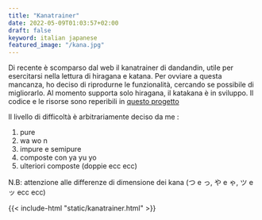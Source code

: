```yaml
---
title: "Kanatrainer"
date: 2022-05-09T01:03:57+02:00
draft: false
keyword: italian japanese
featured_image: "/kana.jpg"
---
```

Di recente è scomparso dal web il kanatrainer di dandandin, utile per esercitarsi nella lettura di hiragana e katana.
Per ovviare a questa mancanza, ho deciso di riprodurne le funzionalità, cercando se possibile di migliorarlo.
Al momento supporta solo hiragana, il katakana è in sviluppo.
Il codice e le risorse sono reperibili in [questo progetto](https://github.com/julio77it/jpkana)

Il livello di difficoltà è arbitrariamente deciso da me :
1. pure
2. wa wo n
3. impure e semipure
4. composte con ya yu yo
5. ulteriori composte (doppie ecc ecc)

N.B: attenzione alle differenze di dimensione dei kana (つ e っ, や e ゃ, ツ e ッ ecc ecc)

{{< include-html "static/kanatrainer.html" >}}